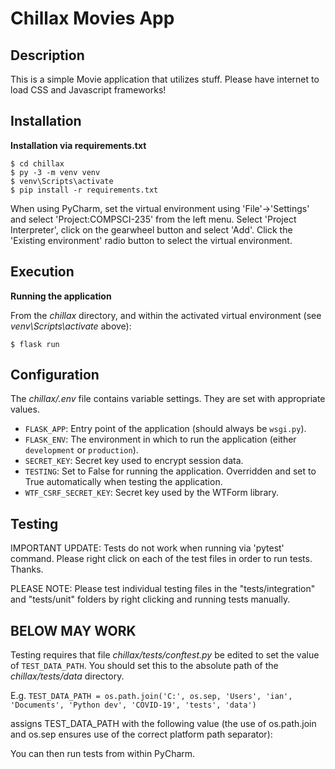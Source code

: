 # Chillax Movies App

## Description

This is a simple Movie application that utilizes stuff.
Please have internet to load CSS and Javascript frameworks!

## Installation

**Installation via requirements.txt**

```shell
$ cd chillax
$ py -3 -m venv venv
$ venv\Scripts\activate
$ pip install -r requirements.txt
```

When using PyCharm, set the virtual environment using 'File'->'Settings' and select 'Project:COMPSCI-235' from the left menu. Select 'Project Interpreter', click on the gearwheel button and select 'Add'. Click the 'Existing environment' radio button to select the virtual environment. 

## Execution

**Running the application**

From the *chillax* directory, and within the activated virtual environment (see *venv\Scripts\activate* above):

````shell
$ flask run
```` 


## Configuration

The *chillax/.env* file contains variable settings. They are set with appropriate values.

* `FLASK_APP`: Entry point of the application (should always be `wsgi.py`).
* `FLASK_ENV`: The environment in which to run the application (either `development` or `production`).
* `SECRET_KEY`: Secret key used to encrypt session data.
* `TESTING`: Set to False for running the application. Overridden and set to True automatically when testing the application.
* `WTF_CSRF_SECRET_KEY`: Secret key used by the WTForm library.


## Testing 

IMPORTANT UPDATE: Tests do not work when running via 'pytest' command. Please right click on each of the test files in order to run tests. Thanks.

PLEASE NOTE: Please test individual testing files in the "tests/integration" and "tests/unit" folders by right clicking and running tests manually.

BELOW MAY WORK
--------------
Testing requires that file *chillax/tests/conftest.py* be edited to set the value of `TEST_DATA_PATH`. You should set this to the absolute path of the *chillax/tests/data* directory. 

E.g. `TEST_DATA_PATH = os.path.join('C:', os.sep, 'Users', 'ian', 'Documents', 'Python dev', 'COVID-19', 'tests', 'data')`

assigns TEST_DATA_PATH with the following value (the use of os.path.join and os.sep ensures use of the correct platform path separator):


You can then run tests from within PyCharm.

 
